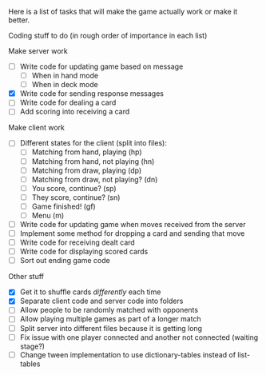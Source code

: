 Here is a list of tasks that will make the game actually work or make it better.

Coding stuff to do (in rough order of importance in each list)

Make server work
 - [ ] Write code for updating game based on message
    - [ ] When in hand mode
    - [ ] When in deck mode
 - [x] Write code for sending response messages
 - [ ] Write code for dealing a card
 - [ ] Add scoring into receiving a card

Make client work
 - [ ] Different states for the client (split into files):
    - [ ] Matching from hand, playing (hp)
    - [ ] Matching from hand, not playing (hn)
    - [ ] Matching from draw, playing (dp)
    - [ ] Matching from draw, not playing? (dn)
    - [ ] You score, continue? (sp)
    - [ ] They score, continue? (sn)
    - [ ] Game finished! (gf)
    - [ ] Menu (m)
  - [ ] Write code for updating game when moves received from the server
  - [ ] Implement some method for dropping a card and sending that move
  - [ ] Write code for receiving dealt card
  - [ ] Write code for displaying scored cards
  - [ ] Sort out ending game code

Other stuff
 - [x] Get it to shuffle cards *differently* each time
 - [x] Separate client code and server code into folders
 - [ ] Allow people to be randomly matched with opponents
 - [ ] Allow playing multiple games as part of a longer match
 - [ ] Split server into different files because it is getting long
 - [ ] Fix issue with one player connected and another not connected (waiting stage?)
 - [ ] Change tween implementation to use dictionary-tables instead of list-tables

